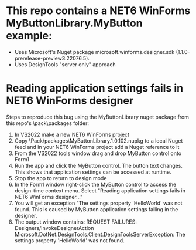 # This repo contains a NET6 WinForms MyButtonLibrary.MyButton example:
- Uses Microsoft's Nuget package microsoft.winforms.designer.sdk (1.1.0-prerelease-preview3.22076.5).
- Uses DesignTools "server only" approach

# Reading application settings fails in NET6 WinForms designer
Steps to reproduce this bug using the MyButtonLibrary nuget package from this repo's \pack\packages folder:
1) In VS2022 make a new NET6 WinForms project
2) Copy \Pack\packages\MyButtonLibrary.1.0.102.nupkg to a local Nuget feed and in your NET6 WinForms project add a Nuget reference to it
3) From the VS2022 tools window drag and drop MyButton control onto Form1
4) Run the app and click the MyButton control. The button text changes. This shows that application settings can be accessed at runtime.
5) Stop the app to return to design mode
6) In the Form1 window right-click the MyButton control to access the design-time context menu. Select "Reading application settings fails in NET6 WinForms designer..."
7) You will get an exception "The settings property 'HelloWorld' was not found. This is caused by MyButton application settings failing in the designer. 
8) The output window contains: REQUEST FAILURES: Designers/InvokeDesignerAction Microsoft.DotNet.DesignTools.Client.DesignToolsServerException: The settings property 'HelloWorld' was not found.


